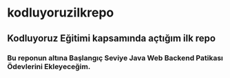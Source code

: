 # kodluyoruzilkrepo
## Kodluyoruz Eğitimi kapsamında açtığım ilk repo

### Bu reponun altına Başlangıç Seviye Java Web Backend Patikası Ödevlerini Ekleyeceğim.

